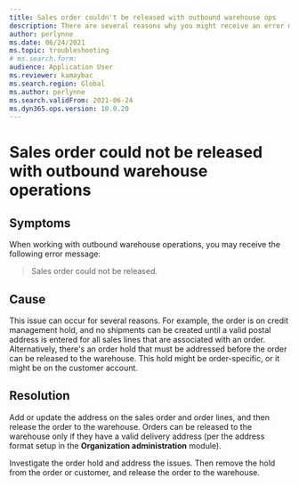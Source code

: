 ```yaml
--- 
title: Sales order couldn't be released with outbound warehouse ops 
description: There are several reasons why you might receive an error message that a sales order could not be released. This page explains why and how to mitigate the issue. 
author: perlynne 
ms.date: 06/24/2021 
ms.topic: troubleshooting 
# ms.search.form:  
audience: Application User 
ms.reviewer: kamaybac 
ms.search.region: Global 
ms.author: perlynne 
ms.search.validFrom: 2021-06-24 
ms.dyn365.ops.version: 10.0.20 
--- 
```

# Sales order could not be released with outbound warehouse operations

## Symptoms

When working with outbound warehouse operations, you may receive the following error message:

> Sales order could not be released.

## Cause

This issue can occur for several reasons. For example, the order is on credit management hold, and no shipments can be created until a valid postal address is entered for all sales lines that are associated with an order. Alternatively, there's an order hold that must be addressed before the order can be released to the warehouse. This hold might be order-specific, or it might be on the customer account.

## Resolution

Add or update the address on the sales order and order lines, and then release the order to the warehouse. Orders can be released to the warehouse only if they have a valid delivery address (per the address format setup in the **Organization administration** module).

Investigate the order hold and address the issues. Then remove the hold from the order or customer, and release the order to the warehouse.

